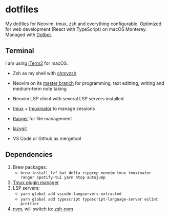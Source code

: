 # dotfiles

My dotfiles for Neovim, tmux, zsh and everything configurable.
Optimized for web development (React with TypeScript) on macOS Monterey.
Managed with [Dotbot](https://github.com/anishathalye/dotbot).

## Terminal

I am using [iTerm2](https://github.com/gnachman/iTerm2) for macOS.

- Zsh as my shell with [ohmyzsh](https://github.com/ohmyzsh/ohmyzsh)

- Neovim on its [master branch](https://github.com/neovim/neovim/commits/master)
  for programming, text editting, writing and medium-term note taking
  
- Neovim LSP client with several LSP servers installed

- [tmux](https://github.com/tmux/tmux) +
  [tmuxinator](https://github.com/tmuxinator/tmuxinator) to manage sessions

- [Ranger](https://github.com/ranger/ranger) for file management

- [lazygit](https://github.com/jesseduffield/lazygit)

- VS Code or Github as mergetool

## Dependencies

1. Brew packages:
    - `brew install fzf bat delta ripgrep neovim tmux tmuxinator ranger spotify-tui yarn htop autojump`
2. [Tmux plugin manager](https://github.com/tmux-plugins/tpm)
3. LSP servers: 
    - `yarn global add vscode-langservers-extracted`
    - `yarn global add typescript typescript-language-server eslint prettier`
4. [nvm](https://github.com/nvm-sh/nvm), will switch to: [zsh-nvm](https://github.com/lukechilds/zsh-nvm)

